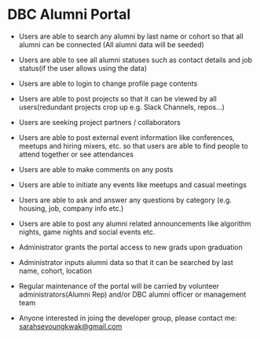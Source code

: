 # DBC Alumni Portal

* Users are able to search any alumni by last name or cohort so that all alumni can be connected (All alumni data will be seeded)
* Users are able to see all alumni statuses such as contact details and job status(if the user allows using the data)
* Users are able to login to change profile page contents
* Users are able to post projects so that it can be viewed by all users(redundant projects crop up e.g. Slack Channels, repos...)
* Users are seeking project partners / collaborators
* Users are able to post external event information like conferences, meetups and hiring mixers, etc. so that users are able to find people to attend together or see attendances
* Users are able to make comments on any posts
* Users are able to initiate any events like meetups and casual meetings
* Users are able to ask and answer any questions by category (e.g. housing, job, company info etc.)
* Users are able to post any alumni related announcements like algorithm nights, game nights and social events etc.

* Administrator grants the portal access to new grads upon graduation
* Administrator inputs alumni data so that it can be searched by last name, cohort, location
* Regular maintenance of the portal will be carried by volunteer administrators(Alumni Rep) and/or DBC alumni officer or management team


* Anyone interested in joing the developer group, please contact me: sarahseyoungkwak@gmail.com
